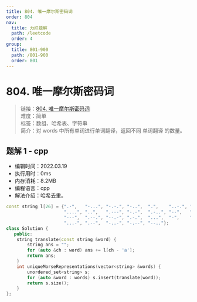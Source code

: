 ```yaml
---
title: 804. 唯一摩尔斯密码词
order: 804
nav:
  title: 力扣题解
  path: /leetcode
  order: 4
group:
  title: 801-900
  path: /801-900
  order: 801
---
```


# 804. 唯一摩尔斯密码词

> 链接：[804. 唯一摩尔斯密码词](https://leetcode-cn.com/problems/unique-morse-code-words/)  
> 难度：简单  
> 标签：数组、哈希表、字符串  
> 简介：对 words 中所有单词进行单词翻译，返回不同 单词翻译 的数量。

## 题解 1 - cpp

- 编辑时间：2022.03.19
- 执行用时：0ms
- 内存消耗：8.2MB
- 编程语言：cpp
- 解法介绍：哈希去重。

```cpp
const string l[26] = {".-",   "-...", "-.-.", "-..",  ".",    "..-.", "--.",
                      "....", "..",   ".---", "-.-",  ".-..", "--",   "-.",
                      "---",  ".--.", "--.-", ".-.",  "...",  "-",    "..-",
                      "...-", ".--",  "-..-", "-.--", "--.."};
class Solution {
   public:
    string translate(const string &word) {
        string ans = "";
        for (auto &ch : word) ans += l[ch - 'a'];
        return ans;
    }
    int uniqueMorseRepresentations(vector<string> &words) {
        unordered_set<string> s;
        for (auto &word : words) s.insert(translate(word));
        return s.size();
    }
};
```

